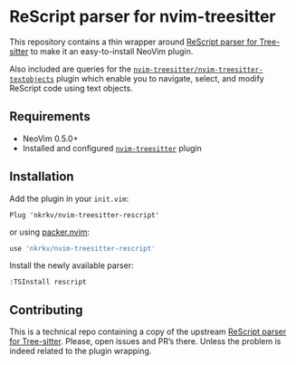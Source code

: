 # ReScript parser for nvim-treesitter

This repository contains a thin wrapper around [ReScript parser for Tree-sitter](https://github.com/nkrkv/tree-sitter-rescript/) to make it an easy-to-install NeoVim plugin.

Also included are queries for the [`nvim-treesitter/nvim-treesitter-textobjects`](https://github.com/nvim-treesitter/nvim-treesitter-textobjects) plugin which enable you to navigate, select, and modify ReScript code using text objects.

## Requirements

- NeoVim 0.5.0+
- Installed and configured [`nvim-treesitter`](https://github.com/nvim-treesitter/nvim-treesitter) plugin

## Installation

Add the plugin in your `init.vim`:

```vim
Plug 'nkrkv/nvim-treesitter-rescript'
```

or using [packer.nvim](https://github.com/wbthomason/packer.nvim):

```lua
use 'nkrkv/nvim-treesitter-rescript'
```

Install the newly available parser:

```
:TSInstall rescript
```

## Contributing

This is a technical repo containing a copy of the upstream [ReScript parser for Tree-sitter](https://github.com/nkrkv/tree-sitter-rescript/). Please, open issues and PR’s there. Unless the problem is indeed related to the plugin wrapping.
